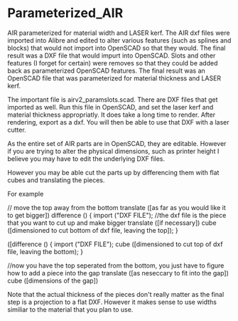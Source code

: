 Parameterized_AIR
=================

AIR parameterized for material width and LASER kerf.
The AIR dxf files were imported into Alibre and edited to alter various features (such as splines and blocks) 
that would not import into OpenSCAD so that they would. The final result was a DXF file that would impurt into OpenSCAD. Slots and other features (I forget for certain) were removes so that they could be added back as parameterized OpenSCAD features. The final result was an OpenSCAD file that was parameterized for material thickness and LASER kerf.

The important file is airv2_paramslots.scad. There are DXF files that get imported as well. Run this file in OpenSCAD, and set the laser kerf and material thickness appropriatly. It does take a long time to render. After rendering, export as a dxf. You will then be able to use that DXF with a laser cutter.

As the entire set of AIR parts are in OpenSCAD, they are editable. However if you are trying to alter the physical dimensions, such as printer height I believe you may have to edit the underlying DXF files.  

However you may be able cut the parts up by differencing them with flat cubes and translating the pieces.

For example

// move the top away from the bottom
translate ([as far as you would like it to get bigger])  difference () {
    import ("DXF FILE");  //the dxf file is the piece that you want to cut up and make bigger
    translate ([if necessary]) cube ([dimensioned to cut bottom of dxf file, leaving the top]);
}

([difference () {
    import ("DXF FILE");
    cube ([dimensioned to cut top of dxf file, leaving the bottom);
}    

//now you have the top seperated from the bottom, you just have to figure how to add a piece into the gap
translate ([as neseccary to fit into the gap]) cube ([dimensions of the gap])

Note that the actual thickness of the pieces don't really matter as the final step is a projection to a flat DXF. However it makes sense to use widths similiar to the material that you plan to use.
